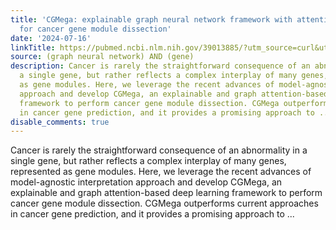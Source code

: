 ```yaml
---
title: 'CGMega: explainable graph neural network framework with attention mechanisms
  for cancer gene module dissection'
date: '2024-07-16'
linkTitle: https://pubmed.ncbi.nlm.nih.gov/39013885/?utm_source=curl&utm_medium=rss&utm_campaign=pubmed-2&utm_content=1x5bM_TNL8gjogAcnslpo2s2PbDe-61JVM2h9yowOYSiZ7Dkrt&fc=20220919211934&ff=20240717182923&v=2.18.0.post9+e462414
source: (graph neural network) AND (gene)
description: Cancer is rarely the straightforward consequence of an abnormality in
  a single gene, but rather reflects a complex interplay of many genes, represented
  as gene modules. Here, we leverage the recent advances of model-agnostic interpretation
  approach and develop CGMega, an explainable and graph attention-based deep learning
  framework to perform cancer gene module dissection. CGMega outperforms current approaches
  in cancer gene prediction, and it provides a promising approach to ...
disable_comments: true
---
```

Cancer is rarely the straightforward consequence of an abnormality in a single gene, but rather reflects a complex interplay of many genes, represented as gene modules. Here, we leverage the recent advances of model-agnostic interpretation approach and develop CGMega, an explainable and graph attention-based deep learning framework to perform cancer gene module dissection. CGMega outperforms current approaches in cancer gene prediction, and it provides a promising approach to ...
